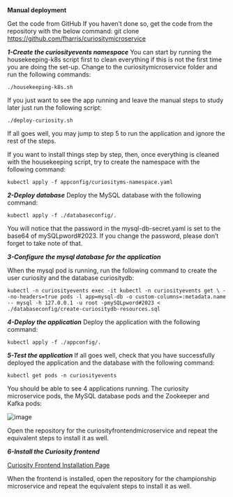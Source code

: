 **Manual deployment**

Get the code from GitHub If you haven’t done so, get the code from the repository with the below command:
git clone https://github.com/fharris/curiositymicroservice

***1-Create the curiosityevents namespace***
You can start by running the housekeeping-k8s script first to clean everything if this is not the first time you are doing the set-up. Change to the curiositymicroservice folder and run the following commands:

```
./housekeeping-k8s.sh
```

If you just want to see the app running and leave the manual steps to study later just run the following script:

```
./deploy-curiosity.sh
```

If all goes well, you may jump to step 5 to run the application and ignore the rest of the steps.

If you want to install things step by step, then, once everything is cleaned with the housekeeping script, try to create the namespace with the following command:

```
kubectl apply -f appconfig/curiosityms-namespace.yaml
```

***2-Deploy database***
Deploy the MySQL database with the following command:

```
kubectl apply -f ./databaseconfig/.
```

You will notice that the password in the mysql-db-secret.yaml is set to the base64 of mySQLpword#2023. If you change the password, please don’t forget to take note of that.

***3-Configure the mysql database for the application***

When the mysql pod is running, run the following command to create the user curiosity and the database curiositydb:

```
kubectl -n curiosityevents exec -it kubectl -n curiosityevents get \ --no-headers=true pods -l app=mysql-db -o custom-columns=:metadata.name
-- mysql -h 127.0.0.1 -u root -pmySQLpword#2023 < ./databaseconfig/create-curiositydb-resources.sql
```

***4-Deploy the application***
Deploy the application with the following command:

```
kubectl apply -f ./appconfig/.
```

***5-Test the application***
If all goes well, check that you have successfully deployed the application and the database with the following command:

```
kubectl get pods -n curiosityevents
```

You should be able to see 4 applications running. The curiosity microservice pods, the MySQL database pods and the Zookeeper and Kafka pods:

![image](https://github.com/fharris/curiositymicroservice/assets/17484224/8be1e2f8-dcd6-4215-8943-5338dd837f13)




Open the repository for the curiosityfrontendmicroservice and repeat the equivalent steps to install it as well.

***6-Install the Curiosity frontend***

[Curiosity Frontend Installation Page](https://github.com/fharris/curiositymicroservice/edit/main/manual-deployment.md)


When the frontend is installed, open the repository for the championship microservice and repeat the equivalent steps to install it as well.



